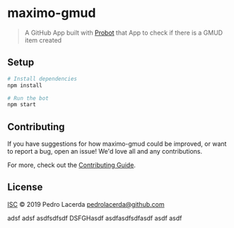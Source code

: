 # maximo-gmud

> A GitHub App built with [Probot](https://github.com/probot/probot) that App to check if there is a GMUD item created

## Setup

```sh
# Install dependencies
npm install

# Run the bot
npm start
```

## Contributing

If you have suggestions for how maximo-gmud could be improved, or want to report a bug, open an issue! We'd love all and any contributions.

For more, check out the [Contributing Guide](CONTRIBUTING.md).

## License

[ISC](LICENSE) © 2019 Pedro Lacerda <pedrolacerda@github.com>


adsf
adsf
asdfsdfsdf
DSFGHasdf
asdfasdfsdfasdf
asdf
asdf
